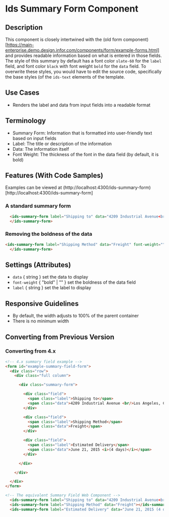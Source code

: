 # Ids Summary Form Component

## Description

This component is closely intertwined with the (old form component)[https://main-enterprise.demo.design.infor.com/components/form/example-forms.html] and provides readable information based on what is entered in those fields. The style of this summary by default has a font color `slate-60` for the `label` field, and font color `black` with font weight `bold` for the `data` field. To overwrite these styles, you would have to edit the source code, specifically the base styles (of the `ids-text` elements of the template.

## Use Cases

- Renders the label and data from input fields into a readable format

## Terminology

- Summary Form: Information that is formatted into user-friendly text based on input fields
- Label: The title or description of the information
- Data: The information itself
- Font Weight: The thickness of the font in the data field (by default, it is bold)

## Features (With Code Samples)

Examples can be viewed at (http://localhost:4300/ids-summary-form)[http://localhost:4300/ids-summary-form]

### A standard summary form

```html
  <ids-summary-form label="Shipping to" data="4209 Industrial Avenue<br/>Los Angeles, California 90001 USA">
  </ids-summary-form>
```

### Removing the boldness of the data

```html
<ids-summary-form label="Shipping Method" data="Freight" font-weight="">
  </ids-summary-form>
```

## Settings (Attributes)

- `data` { string } set the data to display
- `font-weight` { "bold" | "" } set the boldness of the data field
- `label` { string } set the label to display

## Responsive Guidelines

- By default, the width adjusts to 100% of the parent container
- There is no minimum width

## Converting from Previous Version

### Converting from 4.x

```html
<!-- 4.x summary field example -->
<form id="example-summary-field-form">
  <div class="row">
    <div class="full column">

      <div class="summary-form">

        <div class="field">
          <span class="label">Shipping to</span>
          <span class="data">4209 Industrial Avenue <br/>Los Angeles, California 90001 USA</span>
        </div>

        <div class="field">
          <span class="label">Shipping Method</span>
          <span class="data">Freight</span>
        </div>

        <div class="field">
          <span class="label">Estimated Delivery</span>
          <span class="data">June 21, 2015 <i>(4 days)</i></span>
        </div>

      </div>

    </div>

  </div>
</form>

<!-- The equivalent Summary Field Web Component -->
  <ids-summary-form label="Shipping to" data="4209 Industrial Avenue<br/>Los Angeles, California 90001 USA"></ids-summary-form>
  <ids-summary-form label="Shipping Method" data="Freight"></ids-summary-form>
  <ids-summary-form label="Estimated Delivery" data="June 21, 2015 (4 days)"></ids-summary-form>
  ```